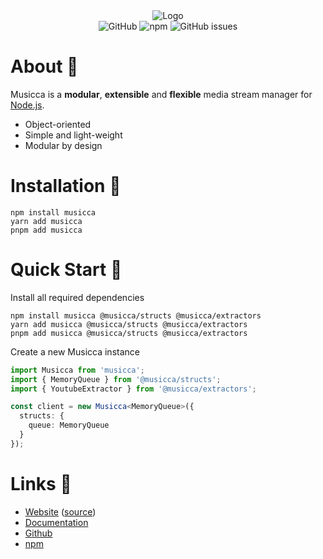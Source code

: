 <div align="center">
  <img src="https://user-images.githubusercontent.com/34704796/147868696-bf61c114-7b94-41fe-8421-fc9b39c094ba.png" alt="Logo">

  <div>
    <img alt="GitHub" src="https://img.shields.io/github/license/musiccajs/musicca">
    <img alt="npm" src="https://img.shields.io/npm/dt/musicca">
    <img alt="GitHub issues" src="https://img.shields.io/github/issues/musiccajs/musicca">
  </div>
</div>

# About 📛

Musicca is a **modular**, **extensible** and **flexible** media stream manager for [Node.js](https://nodejs.org/).

- Object-oriented
- Simple and light-weight
- Modular by design

# Installation 💾

```sh-session
npm install musicca
yarn add musicca
pnpm add musicca
```

# Quick Start 🌠

Install all required dependencies

```sh-session
npm install musicca @musicca/structs @musicca/extractors
yarn add musicca @musicca/structs @musicca/extractors
pnpm add musicca @musicca/structs @musicca/extractors
```

Create a new Musicca instance

```ts
import Musicca from 'musicca';
import { MemoryQueue } from '@musicca/structs';
import { YoutubeExtractor } from '@musicca/extractors';

const client = new Musicca<MemoryQueue>({
  structs: {
    queue: MemoryQueue
  }
});
```

# Links 🔗

- [Website](https://musicca.edqe.me) ([source](https://github.com/musiccajs/website))
- [Documentation](https://musicca.edqe.me/docs)
- [Github](https://github.com/musiccajs/musicca)
- [npm](https://www.npmjs.com/package/musicca)
